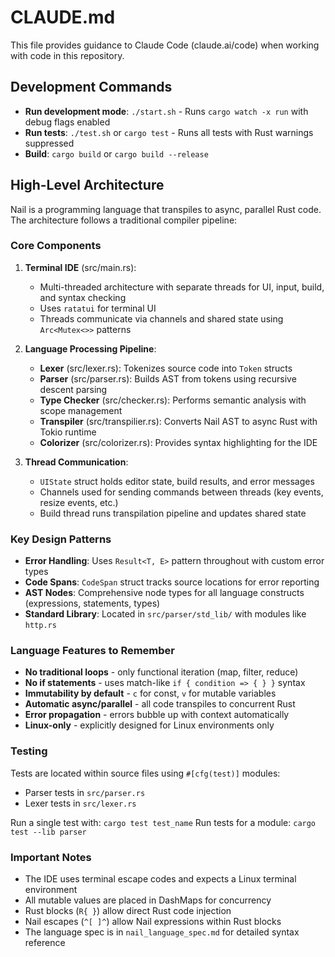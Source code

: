 # CLAUDE.md

This file provides guidance to Claude Code (claude.ai/code) when working with code in this repository.

## Development Commands

- **Run development mode**: `./start.sh` - Runs `cargo watch -x run` with debug flags enabled
- **Run tests**: `./test.sh` or `cargo test` - Runs all tests with Rust warnings suppressed
- **Build**: `cargo build` or `cargo build --release`

## High-Level Architecture

Nail is a programming language that transpiles to async, parallel Rust code. The architecture follows a traditional compiler pipeline:

### Core Components

1. **Terminal IDE** (src/main.rs):
   - Multi-threaded architecture with separate threads for UI, input, build, and syntax checking
   - Uses `ratatui` for terminal UI
   - Threads communicate via channels and shared state using `Arc<Mutex<>>` patterns

2. **Language Processing Pipeline**:
   - **Lexer** (src/lexer.rs): Tokenizes source code into `Token` structs
   - **Parser** (src/parser.rs): Builds AST from tokens using recursive descent parsing
   - **Type Checker** (src/checker.rs): Performs semantic analysis with scope management
   - **Transpiler** (src/transpilier.rs): Converts Nail AST to async Rust with Tokio runtime
   - **Colorizer** (src/colorizer.rs): Provides syntax highlighting for the IDE

3. **Thread Communication**:
   - `UIState` struct holds editor state, build results, and error messages
   - Channels used for sending commands between threads (key events, resize events, etc.)
   - Build thread runs transpilation pipeline and updates shared state

### Key Design Patterns

- **Error Handling**: Uses `Result<T, E>` pattern throughout with custom error types
- **Code Spans**: `CodeSpan` struct tracks source locations for error reporting
- **AST Nodes**: Comprehensive node types for all language constructs (expressions, statements, types)
- **Standard Library**: Located in `src/parser/std_lib/` with modules like `http.rs`

### Language Features to Remember

- **No traditional loops** - only functional iteration (map, filter, reduce)
- **No if statements** - uses match-like `if { condition => { } }` syntax
- **Immutability by default** - `c` for const, `v` for mutable variables
- **Automatic async/parallel** - all code transpiles to concurrent Rust
- **Error propagation** - errors bubble up with context automatically
- **Linux-only** - explicitly designed for Linux environments only

### Testing

Tests are located within source files using `#[cfg(test)]` modules:
- Parser tests in `src/parser.rs`
- Lexer tests in `src/lexer.rs`

Run a single test with: `cargo test test_name`
Run tests for a module: `cargo test --lib parser`

### Important Notes

- The IDE uses terminal escape codes and expects a Linux terminal environment
- All mutable values are placed in DashMaps for concurrency
- Rust blocks (`R{ }`) allow direct Rust code injection
- Nail escapes (`^[ ]^`) allow Nail expressions within Rust blocks
- The language spec is in `nail_language_spec.md` for detailed syntax reference